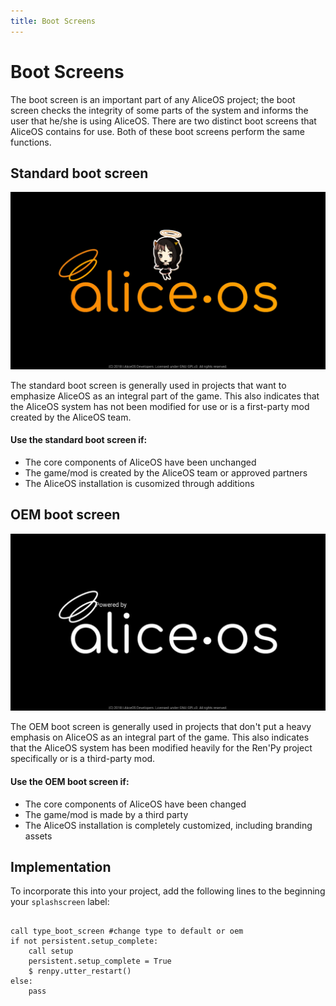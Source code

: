 ```yaml
---
title: Boot Screens
---
```

# Boot Screens
The boot screen is an important part of any AliceOS project; the boot screen checks the integrity of some parts of the system and informs the user that he/she is using AliceOS. There are two distinct boot screens that AliceOS contains for use. Both of these boot screens perform the same functions.

## Standard boot screen
![Standard boot screen](../media/img/sbs.png)

The standard boot screen is generally used in projects that want to emphasize AliceOS as an integral part of the game. This also indicates that the AliceOS system has not been modified for use or is a first-party mod created by the AliceOS team.

#### Use the standard boot screen if:
<ul class="p-list">
    <li class="p-list__item is-ticked">The core components of AliceOS have been unchanged</li>
    <li class="p-list__item is-ticked">The game/mod is created by the AliceOS team or approved partners</li>
    <li class="p-list__item is-ticked">The AliceOS installation is cusomized through additions</li>
</ul>

## OEM boot screen
![OEM boot screen](../media/img/obs.png)

The OEM boot screen is generally used in projects that don't put a heavy emphasis on AliceOS as an integral part of the game. This also indicates that the AliceOS system has been modified heavily for the Ren'Py project specifically or is a third-party mod.

#### Use the OEM boot screen if:
<ul class="p-list">
	<li class="p-list__item is-ticked">The core components of AliceOS have been changed</li>
	<li class="p-list__item is-ticked">The game/mod is made by a third party</li>
	<li class="p-list__item is-ticked">The AliceOS installation is completely customized, including branding assets</li>
</ul>

## Implementation
To incorporate this into your project, add the following lines to the beginning your `splashscreen` label:
<pre><code class = "prettyprint lang-py">
call type_boot_screen #change type to default or oem
if not persistent.setup_complete:
	call setup
	persistent.setup_complete = True
	$ renpy.utter_restart()
else:
	pass
</code></pre>
